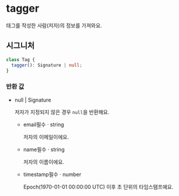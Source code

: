 # tagger

태그를 작성한 사람(저자)의 정보를 가져와요.

## 시그니처

```ts
class Tag {
  tagger(): Signature | null;
}
```

### 반환 값

<ul class="param-ul">
  <li class="param-li param-li-root">
    <span class="param-type">null | Signature</span>
    <br>
    <p class="param-description">저자가 지정되지 않은 경우 <code>null</code>을 반환해요.</p>
    <ul class="param-ul">
      <li class="param-li">
        <span class="param-name">email</span><span class="param-required">필수</span>&nbsp;·&nbsp;<span class="param-type">string</span>
        <br>
        <p class="param-description">저자의 이메일이에요.</p>
      </li>
      <li class="param-li">
        <span class="param-name">name</span><span class="param-required">필수</span>&nbsp;·&nbsp;<span class="param-type">string</span>
        <br>
        <p class="param-description">저자의 이름이에요.</p>
      </li>
      <li class="param-li">
        <span class="param-name">timestamp</span><span class="param-required">필수</span>&nbsp;·&nbsp;<span class="param-type">number</span>
        <br>
        <p class="param-description">Epoch(1970-01-01 00:00:00 UTC) 이후 초 단위의 타임스탬프예요.</p>
      </li>
    </ul>
  </li>
</ul>
